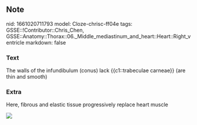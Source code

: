 ## Note
nid: 1661020711793
model: Cloze-chrisc-ff04e
tags: GSSE::!Contributor::Chris_Chen, GSSE::Anatomy::Thorax::06._Middle_mediastinum_and_heart::Heart::Right_ventricle
markdown: false

### Text
<div class='toggle'>
  The walls of the infundibulum (conus) lack {{c1::trabeculae
  carneae}} (are thin and smooth)
</div>

### Extra
<p id="3e81fe9a-a9d1-4017-a7af-eb1befe8ef93" class="">Here, fibrous
and elastic tissue progressively replace heart muscle
<p id="3e81fe9a-a9d1-4017-a7af-eb1befe8ef93" class=""><img src= 
"paste-ca8de26cc297e10c734b53bc45de79c1dbf1fa00.png">
